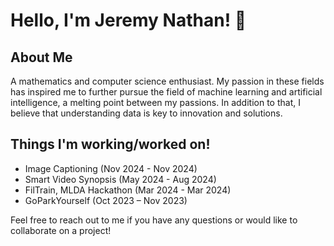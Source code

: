 # Hello, I'm Jeremy Nathan! 👋

## About Me
A mathematics and computer science enthusiast. My passion in these fields has inspired me to further pursue the field of machine learning and artificial intelligence, a melting point between my passions. In addition to that, I believe that understanding data is key to innovation and solutions.

## Things I'm working/worked on!
- Image Captioning (Nov 2024 - Nov 2024)
- Smart Video Synopsis (May 2024 - Aug 2024) 
- FilTrain, MLDA Hackathon (Mar 2024 - Mar 2024)
- GoParkYourself (Oct 2023 – Nov 2023)

Feel free to reach out to me if you have any questions or would like to collaborate on a project!
